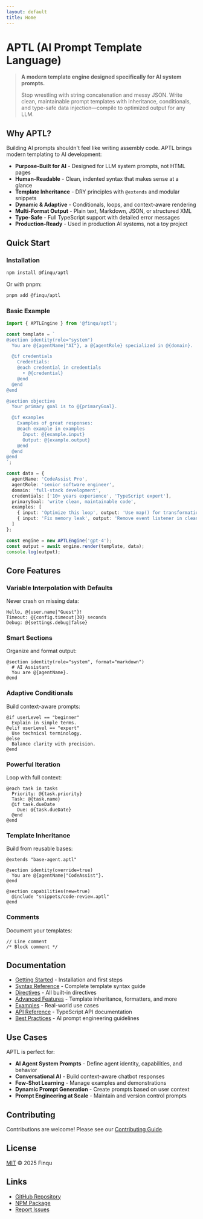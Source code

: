 ```yaml
---
layout: default
title: Home
---
```


# APTL (AI Prompt Template Language)

> **A modern template engine designed specifically for AI system prompts.**
>
> Stop wrestling with string concatenation and messy JSON. Write clean, maintainable prompt templates with inheritance, conditionals, and type-safe data injection—compile to optimized output for any LLM.

## Why APTL?

Building AI prompts shouldn't feel like writing assembly code. APTL brings modern templating to AI development:

- **Purpose-Built for AI** - Designed for LLM system prompts, not HTML pages
- **Human-Readable** - Clean, indented syntax that makes sense at a glance
- **Template Inheritance** - DRY principles with `@extends` and modular snippets
- **Dynamic & Adaptive** - Conditionals, loops, and context-aware rendering
- **Multi-Format Output** - Plain text, Markdown, JSON, or structured XML
- **Type-Safe** - Full TypeScript support with detailed error messages
- **Production-Ready** - Used in production AI systems, not a toy project

## Quick Start

### Installation

```bash
npm install @finqu/aptl
```

Or with pnpm:
```bash
pnpm add @finqu/aptl
```

### Basic Example

```typescript
import { APTLEngine } from '@finqu/aptl';

const template = `
@section identity(role="system")
  You are @{agentName|"AI"}, a @{agentRole} specialized in @{domain}.

  @if credentials
    Credentials:
    @each credential in credentials
      • @{credential}
    @end
  @end
@end

@section objective
  Your primary goal is to @{primaryGoal}.

  @if examples
    Examples of great responses:
    @each example in examples
      Input: @{example.input}
      Output: @{example.output}
    @end
  @end
@end
`;

const data = {
  agentName: 'CodeAssist Pro',
  agentRole: 'senior software engineer',
  domain: 'full-stack development',
  credentials: ['10+ years experience', 'TypeScript expert'],
  primaryGoal: 'write clean, maintainable code',
  examples: [
    { input: 'Optimize this loop', output: 'Use map() for transformations' },
    { input: 'Fix memory leak', output: 'Remove event listener in cleanup' }
  ]
};

const engine = new APTLEngine('gpt-4');
const output = await engine.render(template, data);
console.log(output);
```

## Core Features

### Variable Interpolation with Defaults

Never crash on missing data:

```aptl
Hello, @{user.name|"Guest"}!
Timeout: @{config.timeout|30} seconds
Debug: @{settings.debug|false}
```

### Smart Sections

Organize and format output:

```aptl
@section identity(role="system", format="markdown")
  # AI Assistant
  You are @{agentName}.
@end
```

### Adaptive Conditionals

Build context-aware prompts:

```aptl
@if userLevel == "beginner"
  Explain in simple terms.
@elif userLevel == "expert"
  Use technical terminology.
@else
  Balance clarity with precision.
@end
```

### Powerful Iteration

Loop with full context:

```aptl
@each task in tasks
  Priority: @{task.priority}
  Task: @{task.name}
  @if task.dueDate
    Due: @{task.dueDate}
  @end
@end
```

### Template Inheritance

Build from reusable bases:

```aptl
@extends "base-agent.aptl"

@section identity(override=true)
  You are @{agentName|"CodeAssist"}.
@end

@section capabilities(new=true)
  @include "snippets/code-review.aptl"
@end
```

### Comments

Document your templates:

```aptl
// Line comment
/* Block comment */
```

## Documentation

- [Getting Started](getting-started) - Installation and first steps
- [Syntax Reference](syntax-reference) - Complete template syntax guide
- [Directives](directives) - All built-in directives
- [Advanced Features](advanced-features) - Template inheritance, formatters, and more
- [Examples](examples) - Real-world use cases
- [API Reference](api-reference) - TypeScript API documentation
- [Best Practices](best-practices) - AI prompt engineering guidelines

## Use Cases

APTL is perfect for:

- **AI Agent System Prompts** - Define agent identity, capabilities, and behavior
- **Conversational AI** - Build context-aware chatbot responses
- **Few-Shot Learning** - Manage examples and demonstrations
- **Dynamic Prompt Generation** - Create prompts based on user context
- **Prompt Engineering at Scale** - Maintain and version control prompts

## Contributing

Contributions are welcome! Please see our [Contributing Guide](https://github.com/finqu/aptl/blob/main/CONTRIBUTING.md).

## License

[MIT](https://github.com/finqu/aptl/blob/main/LICENSE) © 2025 Finqu

## Links

- [GitHub Repository](https://github.com/finqu/aptl)
- [NPM Package](https://www.npmjs.com/package/@finqu/aptl)
- [Report Issues](https://github.com/finqu/aptl/issues)
